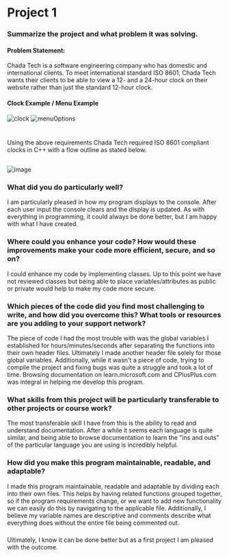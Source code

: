 # Project 1 
### Summarize the project and what problem it was solving.
#### Problem Statement:
Chada Tech is a software engineering company who has domestic and international clients. To meet international standard ISO 8601, Chada Tech wants their clients to be able to view a 12- and a 24-hour clock on their website rather than just the standard 12-hour clock.
#### Clock Example / Menu Example
![clock](https://github.com/milt-francisco/Cplusplus-program/assets/121690557/f947b091-7233-4cbc-841d-49edb0cb2cdb)
![menuOptions](https://github.com/milt-francisco/Cplusplus-program/assets/121690557/a44aebd1-0d06-4b4d-9190-8a78806c59a2)
#
Using the above requirements Chada Tech required ISO 8601 compliant clocks in C++ with a flow outline as stated below.
##
![image](https://github.com/milt-francisco/Cplusplus-program/assets/121690557/560e3e87-cdd4-488a-9339-38aa17326abc)

### What did you do particularly well?
I am particularly pleased in how my program displays to the console. After each user input the console clears and the display is updated. As with everything in programming, it could always be done better, but I am happy with what I have created.

### Where could you enhance your code? How would these improvements make your code more efficient, secure, and so on?
I could enhance my code by implementing classes. Up to this point we have not reviewed classes but being able to place variables/attributes as public or private would help to make my code more secure. 

### Which pieces of the code did you find most challenging to write, and how did you overcome this? What tools or resources are you adding to your support network?
The piece of code I had the most trouble with was the global variables I established for hours/minutes/seconds after separating the functions into their own header files. Ultimately I made another header file solely for those global variables. Additionally, while it wasn't a piece of code, trying to compile the project and fixing bugs was quite a struggle and took a lot of time. Browsing documentation on learn.microsoft.com and CPlusPlus.com was integral in helping me develop this program.

### What skills from this project will be particularly transferable to other projects or course work?
The most transferable skill I have from this is the ability to read and understand documentation. After a while it seems each language is quite similar, and being able to browse documentation to learn the "ins and outs" of the particular language you are using is incredibly helpful.

### How did you make this program maintainable, readable, and adaptable?
I made this program maintainable, readable and adaptable by dividing each into their own files. This helps by having related functions grouped together, so if the program requirements change, or we want to add new functionality we can easily do this by navigating to the applicable file. Additionally, I believe my variable names are descriptive and comments describe what everything does without the entire file being commented out. 
###
Ultimately, I know it can be done better but as a first project I am pleased with the outcome. 
